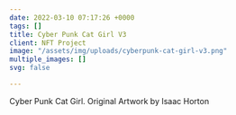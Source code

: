 ```yaml
---
date: 2022-03-10 07:17:26 +0000
tags: []
title: Cyber Punk Cat Girl V3
client: NFT Project
image: "/assets/img/uploads/cyberpunk-cat-girl-v3.png"
multiple_images: []
svg: false

---
```

Cyber Punk Cat Girl. Original Artwork by Isaac Horton